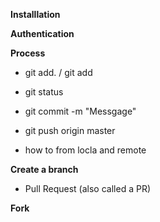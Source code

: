 
**Installlation**


**Authentication**


**Process**

- git add. / git add <name of file>
- git status
- git commit -m "Messgage" 
- git push origin master 
 
  
- how to from locla and remote  

**Create a branch**

- Pull Request (also called a PR)



**Fork**
